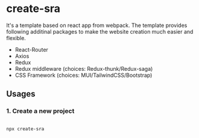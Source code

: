 # create-sra
It's a template based on react app from webpack. The template provides following additinal packages to make the website creation much easier and flexible.
* React-Router
* Axios
* Redux
* Redux middleware (choices: Redux-thunk/Redux-saga)
* CSS Framework (choices: MUI/TailwindCSS/Bootstrap)


## Usages
### 1. Create a new project

```

npx create-sra

```


